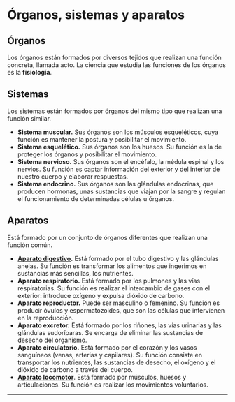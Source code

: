 # Órganos, sistemas y aparatos

## Órganos

Los órganos están formados por diversos tejidos que realizan una función concreta, llamada acto. La ciencia que estudia las funciones de los órganos es la **fisiología**.

## Sistemas

Los sistemas están formados por órganos del mismo tipo que realizan una función similar.

* **Sistema muscular.** Sus órganos son los músculos esqueléticos, cuya función es mantener la postura y posibilitar el movimiento.
* **Sistema esquelético.** Sus órganos son los huesos. Su función es la de proteger los órganos y posibilitar el movimiento.
* **Sistema nervioso.** Sus órganos son el encéfalo, la médula espinal y los nervios. Su función es captar información del exterior y del interior de nuestro cuerpo y elaborar respuestas.
* **Sistema endocrino.** Sus órganos son las glándulas endocrinas, que producen hormonas, unas sustancias que viajan por la sangre y regulan el funcionamiento de determinadas células u órganos.

## Aparatos

Está formado por un conjunto de órganos diferentes que realizan una función común.

* **[Aparato digestivo](../system/digestive.md).**
Está formado por el tubo digestivo y las glándulas anejas. Su función es transformar los alimentos que ingerimos en sustancias más sencillas, los nutrientes.
* **Aparato respiratorio.** Está formado por los pulmones y las vías respiratorias. Su función es realizar el intercambio de gases con el exterior: introduce oxígeno y expulsa dióxido de carbono.
* **Aparato reproductor.** Puede ser masculino o femenino. Su función es producir óvulos y espermatozoides, que son las células que intervienen en la reproducción.
* **Aparato excretor.** Está formado por los riñones, las vías urinarias y las glándulas sudoríparas. Se encarga de eliminar las sustancias de desecho del organismo. 
* **Aparato circulatorio.** Está formado por el corazón y los vasos sanguíneos (venas, arterias y capilares). Su función consiste en transportar los nutrientes, las sustancias de desecho, el oxígeno y el dióxido de carbono a través del cuerpo.
* [**Aparato locomotor**](../system/locomotor.md). Está formado por músculos, huesos y articulaciones. Su función es realizar los movimientos voluntarios.

---